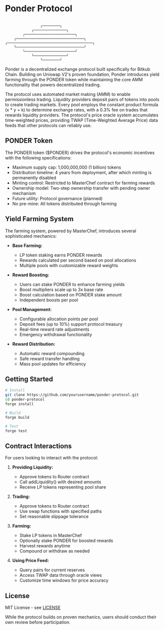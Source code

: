 # Ponder Protocol

```
                             
                ╭────────╮              
            ╭───────────────╮           
        ╭───────────────────────╮       
    ╭───────────────────────────────╮   
╭───────────────────────────────────────╮
    ╰───────────────────────────────╯   
        ╰───────────────────────╯       
            ╰───────────────╯           
                ╰────────╯                
```

Ponder is a decentralized exchange protocol built specifically for Bitkub Chain. Building on Uniswap V2's proven foundation, Ponder introduces yield farming through the PONDER token while maintaining the core AMM functionality that powers decentralized trading.

The protocol uses automated market making (AMM) to enable permissionless trading. Liquidity providers deposit pairs of tokens into pools to create trading markets. Every pool employs the constant product formula (x * y = k) to determine exchange rates, with a 0.3% fee on trades that rewards liquidity providers. The protocol's price oracle system accumulates time-weighted prices, providing TWAP (Time-Weighted Average Price) data feeds that other protocols can reliably use.

## PONDER Token

The PONDER token ($PONDER) drives the protocol's economic incentives with the following specifications:

- Maximum supply cap: 1,000,000,000 (1 billion) tokens
- Distribution timeline: 4 years from deployment, after which minting is permanently disabled
- Minting control: Restricted to MasterChef contract for farming rewards
- Ownership model: Two-step ownership transfer with pending owner mechanism
- Future utility: Protocol governance (planned)
- No pre-mine: All tokens distributed through farming

## Yield Farming System

The farming system, powered by MasterChef, introduces several sophisticated mechanics:

- **Base Farming:**
    - LP token staking earns PONDER rewards
    - Rewards calculated per second based on pool allocations
    - Multiple pools with customizable reward weights

- **Reward Boosting:**
    - Users can stake PONDER to enhance farming yields
    - Boost multipliers scale up to 3x base rate
    - Boost calculation based on PONDER stake amount
    - Independent boosts per pool

- **Pool Management:**
    - Configurable allocation points per pool
    - Deposit fees (up to 10%) support protocol treasury
    - Real-time reward rate adjustments
    - Emergency withdrawal functionality

- **Reward Distribution:**
    - Automatic reward compounding
    - Safe reward transfer handling
    - Mass pool updates for efficiency

## Getting Started

```bash
# Install
git clone https://github.com/yourusername/ponder-protocol.git
cd ponder-protocol
forge install

# Build
forge build

# Test
forge test
```

## Contract Interactions

For users looking to interact with the protocol:

1. **Providing Liquidity:**
    - Approve tokens to Router contract
    - Call addLiquidity() with desired amounts
    - Receive LP tokens representing pool share

2. **Trading:**
    - Approve tokens to Router contract
    - Use swap functions with specified paths
    - Set reasonable slippage tolerance

3. **Farming:**
    - Stake LP tokens in MasterChef
    - Optionally stake PONDER for boosted rewards
    - Harvest rewards anytime
    - Compound or withdraw as needed

4. **Using Price Feed:**
    - Query pairs for current reserves
    - Access TWAP data through oracle views
    - Customize time windows for price accuracy

## License

MIT License - see [LICENSE](LICENSE)

While the protocol builds on proven mechanics, users should conduct their own review before participation.
